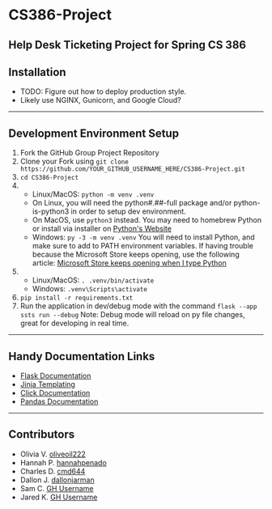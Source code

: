 # CS386-Project
Help Desk Ticketing Project for Spring CS 386
---
## Installation
- TODO: Figure out how to deploy production style.
- Likely use NGINX, Gunicorn, and Google Cloud?
---
## Development Environment Setup
1. Fork the GitHub Group Project Repository
2. Clone your Fork using ```git clone https://github.com/YOUR_GITHUB_USERNAME_HERE/CS386-Project.git```
3. ```cd CS386-Project```
4. 
    - Linux/MacOS: ```python -m venv .venv```
    - On Linux, you will need the python#.##-full package and/or python-is-python3 in order to setup dev environment.
    - On MacOS, use `python3` instead. You may need to homebrew Python or install via installer on [Python's Website](https://python.org)
    - Windows: `py -3 -m venv .venv` You will need to install Python, and make sure to add to PATH environment variables. If having trouble because the Microsoft Store keeps opening, use the following article: [Microsoft Store keeps opening when I type Python](https://stackoverflow.com/a/58773979)
5. 
    - Linux/MacOS: ```. .venv/bin/activate```
    - Windows: ```.venv\Scripts\activate```
6. ```pip install -r requirements.txt```
7. Run the application in dev/debug mode with the command `flask --app ssts run --debug`
Note: Debug mode will reload on py file changes, great for developing in real time.
---
## Handy Documentation Links
- [Flask Documentation](https://flask.palletsprojects.com/en/3.0.x/)
- [Jinja Templating](https://jinja.palletsprojects.com/en/3.1.x/templates/)
- [Click Documentation](https://click.palletsprojects.com/en/8.1.x/)
- [Pandas Documentation](https://pandas.pydata.org/docs/)
---
## Contributors
- Olivia V. [oliveoil222](https://github.com/oliveoil222)
- Hannah P. [hannahpenado](https://github.com/hannahpenado)
- Charles D. [cmd644](https://github.com/cmd644)
- Dallon J. [dallonjarman](https://github.com/dallonjarman)
- Sam C. [GH Username](https://github.com)
- Jared K. [GH Username](https://github.com/)
